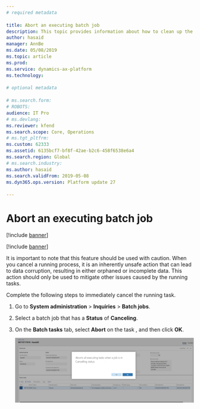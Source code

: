 ```yaml
---
# required metadata

title: Abort an executing batch job
description: This topic provides information about how to clean up the batch job history in Microsoft Dynamics 365 for Finance and Operations.
author: hasaid
manager: AnnBe
ms.date: 05/08/2019
ms.topic: article
ms.prod: 
ms.service: dynamics-ax-platform
ms.technology: 

# optional metadata

# ms.search.form: 
# ROBOTS: 
audience: IT Pro
# ms.devlang: 
ms.reviewer: kfend
ms.search.scope: Core, Operations
# ms.tgt_pltfrm: 
ms.custom: 62333
ms.assetid: 6135bcf7-bf8f-42ae-b2c6-458f6538e6a4
ms.search.region: Global
# ms.search.industry: 
ms.author: hasaid
ms.search.validFrom: 2019-05-08
ms.dyn365.ops.version: Platform update 27

---
```


# Abort an executing batch job
[!include [banner](../includes/banner.md)]

[!include [banner](../includes/preview-banner.md)]

It is important to note that this feature should be used with caution. When you cancel a running process, it is an inherently unsafe action that can lead to data corruption, resulting in either orphaned or incomplete data. This action should only be used to mitigate other issues caused by the running tasks.

Complete the following steps to immediately cancel the running task.

1. Go to **System administration** \> **Inquiries** \> **Batch jobs**.
2. Select a batch job that has a **Status** of **Canceling**.
3. On the **Batch tasks** tab, select **Abort** on the task , and then click **OK**.

    ![Abort Batch Task](./media/batch-abort.PNG) 
